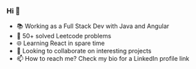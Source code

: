 ### Hi 👋

- 📚 Working as a Full Stack Dev with Java and Angular
- 🧠 50+ solved Leetcode problems
- 🌐 Learning React in spare time
- 👯 Looking to collaborate on interesting projects
- 📫 How to reach me? Check my bio for a LinkedIn profile link
